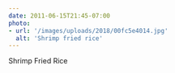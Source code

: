 ```yaml
---
date: 2011-06-15T21:45-07:00
photo:
- url: '/images/uploads/2018/00fc5e4014.jpg'
  alt: 'Shrimp fried rice'
---
```

Shrimp Fried Rice

